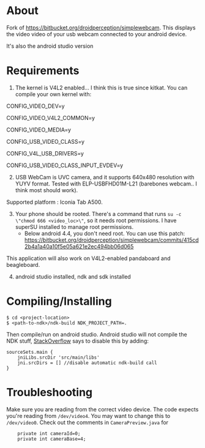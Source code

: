 # About
Fork of https://bitbucket.org/droidperception/simplewebcam. This displays the video video of your usb webcam connected to your android device.

It's also the android studio version

# Requirements
1) The kernel is V4L2 enabled... I think this is true since kitkat. You can compile your own kernel with:

 CONFIG_VIDEO_DEV=y

 CONFIG_VIDEO_V4L2_COMMON=y

 CONFIG_VIDEO_MEDIA=y

 CONFIG_USB_VIDEO_CLASS=y

 CONFIG_V4L_USB_DRIVERS=y

 CONFIG_USB_VIDEO_CLASS_INPUT_EVDEV=y

2) USB WebCam is UVC camera, and it supports 640x480 resolution with YUYV format. Tested with ELP-USBFHD01M-L21 (barebones webcam.. I think most should work).

Supported platform : Iconia Tab A500.

3) Your phone should be rooted. There's a command that runs `su -c \"chmod 666 <video_loc>\"`, so it needs root permissions. I have superSU installed to manage root permissions.
   - Below android 4.4, you don't need root. You can use this patch: https://bitbucket.org/droidperception/simplewebcam/commits/415cd2b4a1a40a10f5e05a621e2ec494bb06d065

 This application will also work on V4L2-enabled pandaboard and beagleboard.

4) android studio installed, ndk and sdk installed

# Compiling/Installing
	$ cd <project-location>
	$ <path-to-ndk>/ndk-build NDK_PROJECT_PATH=.

Then compile/run on android studio. Android studio will not compile the NDK stuff, [StackOverflow](http://stackoverflow.com/questions/27453085/execution-failed-for-task-appcompiledebugndk-failed-to-run-this-command-ndk) says to disable this by adding:

	sourceSets.main {
		jniLibs.srcDir 'src/main/libs'
		jni.srcDirs = [] //disable automatic ndk-build call
	}

# Troubleshooting
Make sure you are reading from the correct video device. The code expects you're reading from `/dev/video4`. You may want to change this to `/dev/video0`. Check out the comments in `CameraPreview.java` for

		private int cameraId=0;
		private int cameraBase=4;
